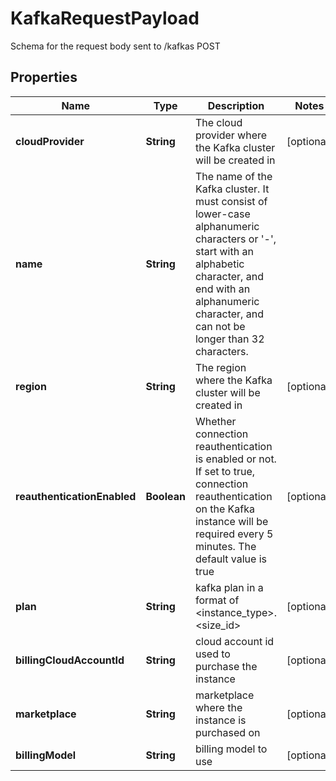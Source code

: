 

# KafkaRequestPayload

Schema for the request body sent to /kafkas POST

## Properties

Name | Type | Description | Notes
------------ | ------------- | ------------- | -------------
**cloudProvider** | **String** | The cloud provider where the Kafka cluster will be created in |  [optional]
**name** | **String** | The name of the Kafka cluster. It must consist of lower-case alphanumeric characters or &#39;-&#39;, start with an alphabetic character, and end with an alphanumeric character, and can not be longer than 32 characters. | 
**region** | **String** | The region where the Kafka cluster will be created in |  [optional]
**reauthenticationEnabled** | **Boolean** | Whether connection reauthentication is enabled or not. If set to true, connection reauthentication on the Kafka instance will be required every 5 minutes. The default value is true |  [optional]
**plan** | **String** | kafka plan in a format of &lt;instance_type&gt;.&lt;size_id&gt; |  [optional]
**billingCloudAccountId** | **String** | cloud account id used to purchase the instance |  [optional]
**marketplace** | **String** | marketplace where the instance is purchased on |  [optional]
**billingModel** | **String** | billing model to use |  [optional]



